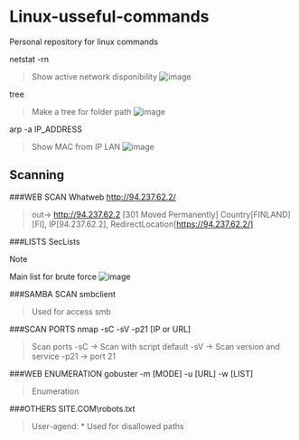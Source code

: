 # Linux-usseful-commands
Personal repository for linux commands


netstat -rn 
>Show active network disponibility
>![image](https://github.com/esmeraldino-lk/Linux-usseful-commands/assets/133903212/1c5d8aae-c2e7-4e6e-a237-f18bccd9de85)


tree
>Make a tree for folder path
>![image](https://github.com/esmeraldino-lk/Linux-usseful-commands/assets/133903212/d5109cec-91f0-4d0a-8c22-8a84beb3a512)


arp -a IP_ADDRESS 
>Show MAC from IP LAN
>![image](https://github.com/esmeraldino-lk/Linux-usseful-commands/assets/133903212/d2fc4ff4-a3ae-4c20-bdec-2957ea4d78f2)


## Scanning

###WEB SCAN
Whatweb http://94.237.62.2/
> out-> http://94.237.62.2 [301 Moved Permanently] Country[FINLAND][FI], IP[94.237.62.2], RedirectLocation[https://94.237.62.2/]

###LISTS
SecLists
> [!NOTE]
> Main list for brute force
![image](https://github.com/esmeraldino-lk/Linux-usseful-commands/assets/133903212/e4cde0a2-d9f3-4661-92ef-230bfe497555)


###SAMBA SCAN
smbclient
> Used for access smb

###SCAN PORTS
nmap -sC -sV -p21 [IP or URL]
> Scan ports
> -sC -> Scan with script default
> -sV -> Scan version and service
> -p21 -> port 21

###WEB ENUMERATION
gobuster -m [MODE] -u [URL] -w [LIST]
> Enumeration

###OTHERS
SITE.COM\robots.txt
> User-agend: *
> Used for disallowed paths

